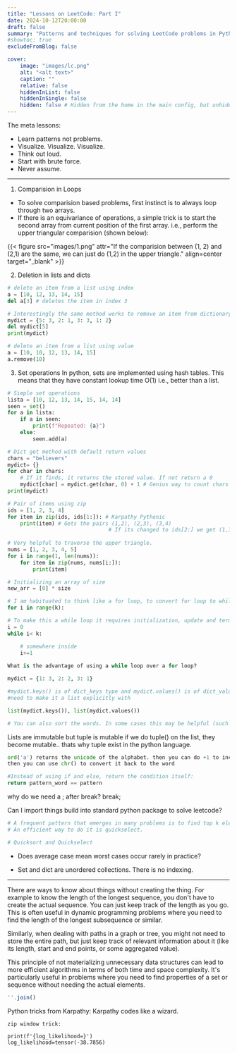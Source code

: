```yaml
---
title: "Lessons on LeetCode: Part I"
date: 2024-10-12T20:00:00
draft: false
summary: "Patterns and techniques for solving LeetCode problems in Python"
#showtoc: true
excludeFromBlog: false

cover:
    image: "images/lc.png"
    alt: "<alt text>"
    caption: "" 
    relative: false 
    hiddenInList: false
    hiddenInSingle: false
    hidden: false # Hidden from the home in the main config, but unhide here.
---
```


The meta lessons: 
- Learn patterns not problems.
- Visualize. Visualize. Visualize.
- Think out loud.
- Start with brute force.
- Never assume.

---

1. Comparision in Loops

- To solve comparision based problems, first instinct is to always loop through two arrays. 
- If there is an equivariance of operations, a simple trick is to start the second array from current position of the first array. i.e., perform the upper triangular comparision (shown below):

{{< figure src="images/1.png" attr="If the comparision between (1, 2) and (2,1) are the same, we can just do (1,2) in the upper triangle." align=center target="_blank" >}}


2. Deletion in lists and dicts

```python {linenos=inline}
# delete an item from a list using index
a = [10, 12, 13, 14, 15]
del a[3] # deletes the item in index 3

# Interestingly the same method works to remove an item from dictionary based on key
mydict = {5: 3, 2: 1, 3: 3, 1: 2}
del mydict[5]
print(mydict)

# delete an item from a list using value
a = [10, 10, 12, 13, 14, 15]
a.remove(10)
```

3. Set operations
In python, sets are implemented using hash tables. This means that they have constant lookup time O(1) i.e., better than a list.

```python {linenos=inline}
# Simple set operations
lista = [10, 12, 13, 14, 15, 14, 14]
seen = set()
for a in lista:
    if a in seen:
        print(f"Repeated: {a}")
    else: 
        seen.add(a)
```

```python {linenos=inline}  
# Dict get method with default return values
chars = "believers"
mydict= {}
for char in chars: 
	# If it finds, it returns the stored value. If not return a 0
	mydict[char] = mydict.get(char, 0) + 1 # Genius way to count chars in a string
print(mydict)
```

```python {linenos=inline}
# Pair of items using zip
ids = [1, 2, 3, 4]
for item in zip(ids, ids[1:]): # Karpathy Pythonic
    print(item) # Gets the pairs (1,2), (2,3), (3,4)
								# If its changed to ids[2:] we get (1,3), (2,4)
								
# Very helpful to traverse the upper triangle.
nums = [1, 2, 3, 4, 5]
for i in range(1, len(nums)):
    for item in zip(nums, nums[i:]):
        print(item)
```

```python {linenos=inline}
# Initializing an array of size
new_arr = [0] * size
```

```python {linenos=inline}
# I am habituated to think like a for loop, to convert for loop to while loop
for i in range(k): 

# To make this a while loop it requires initialization, update and termination
i = 0 
while i< k: 

	# somewhere inside  
	i+=1
	
What is the advantage of using a while loop over a for loop?
```
  
```python 
mydict = {1: 3, 2: 2, 3: 1}

#mydict.keys() is of dict_keys type and mydict.values() is of dict_values type
#need to make it a list explicitly with 

list(mydict.keys()), list(mydict.values())
```


```python
# You can also sort the words. In some cases this may be helpful (such as checking equality)

```

Lists are immutable but tuple is mutable if we do tuple() on the list, they become mutable.. thats why tuple exist in the python language.

```python
ord('a') returns the unicode of the alphabet. then you can do +1 to increment it.
then you can use chr() to convert it back to the word
```

```python
#Instead of using if and else, return the condition itself:  
return pattern_word == pattern
```

why do we need a ; after break? break;


Can I import things build into standard python package to solve leetcode?

```python
# A frequent pattern that emerges in many problems is to find top k elements. 
# An efficient way to do it is quickselect. 

```

```python
# Quicksort and Quickselect
```

- Does average case mean worst cases occur rarely in practice?

- Set and dict are unordered collections. There is no indexing.

---

There are ways to know about things without creating the thing. For example to know the length of the longest sequence, you don't have to create the actual sequence. You can just keep track of the length as you go. This is often useful in dynamic programming problems where you need to find the length of the longest subsequence or similar.

Similarly, when dealing with paths in a graph or tree, you might not need to store the entire path, but just keep track of relevant information about it (like its length, start and end points, or some aggregated value).

This principle of not materializing unnecessary data structures can lead to more efficient algorithms in terms of both time and space complexity. It's particularly useful in problems where you need to find properties of a set or sequence without needing the actual elements.


```jsx
''.join()
```

Python tricks from Karpathy:
Karpathy codes like a wizard. 

```
zip window trick:
```

```
print(f'{log_likelihood=}')
log_likelihood=tensor(-38.7856)
```



